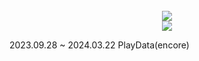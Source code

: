 <div align=center>
	<br>
<img src="https://github-readme-stats.vercel.app/api/top-langs/?username=stfano&layout=compact&theme=dark">
	<br>
<img src="https://github-readme-stats.vercel.app/api?username=stfano&theme=transparent&show_icons=true">
<!-- <img src="https://github-readme-stats.vercel.app/api?username=stfano&show_icons=true"> -->
<br>
</div>



2023.09.28 ~ 2024.03.22 PlayData(encore)

